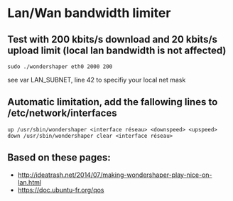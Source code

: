 # Lan/Wan bandwidth limiter

## Test with 200 kbits/s download and 20 kbits/s upload limit (local lan bandwidth is not affected)
```shell
sudo ./wondershaper eth0 2000 200
```
see var LAN_SUBNET, line 42 to specifiy your local net mask

## Automatic limitation, add the fallowing lines to  /etc/network/interfaces
```shell
up /usr/sbin/wondershaper <interface réseau> <downspeed> <upspeed>
down /usr/sbin/wondershaper clear <interface réseau>
```

## Based on these pages:
 * http://ideatrash.net/2014/07/making-wondershaper-play-nice-on-lan.html
 * https://doc.ubuntu-fr.org/qos
 